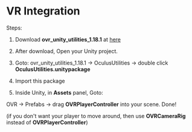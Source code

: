 VR Integration
=======================

Steps:

1. Download **ovr_unity_utilities_1.18.1** at [here](http://pan.baidu.com/s/1eS8dNSQ)

1. After download, Open your Unity project.

1. Goto: ovr_unity_utilities_1.18.1 -> OculusUtilities -> double click **OculusUtilities.unitypackage**

1. Import this package

1. Inside Unity, in **Assets** panel, Goto:

OVR -> Prefabs -> drag **OVRPlayerController** into your scene. Done!

(if you don't want your player to move around, then use **OVRCameraRig** instead of **OVRPlayerController**)



